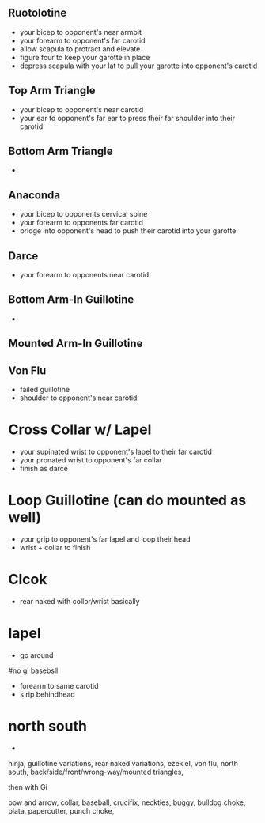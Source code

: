 ## Ruotolotine 
- your bicep to opponent's near armpit
- your forearm to opponent's far carotid
- allow scapula to protract and elevate
- figure four to keep your garotte in place
- depress scapula with your lat to pull your garotte into opponent's carotid

## Top Arm Triangle 
- your bicep to opponent's near carotid
- your ear to opponent's far ear to press their far shoulder into their carotid

## Bottom Arm Triangle
- 

## Anaconda
- your bicep to opponents cervical spine
- your forearm to opponents far carotid
- bridge into opponent's head to push their carotid into your garotte

## Darce
- your forearm to opponents near carotid

## Bottom Arm-In Guillotine
- 

## Mounted Arm-In Guillotine


## Von Flu 
- failed guillotine
- shoulder to opponent's near carotid

# Cross Collar w/ Lapel
- your supinated wrist to opponent's lapel to their far carotid
- your pronated wrist to opponent's far collar
- finish as darce

# Loop Guillotine (can do mounted as well)
- your grip to opponent's far lapel and loop their head
- wrist + collar to finish

# Clcok
- rear naked with collor/wrist basically

# lapel 
- go around

#no gi basebsll
- forearm to same carotid
- s rip behindhead

# north south
- 

ninja, guillotine variations, rear naked variations, ezekiel, von flu, north south, back/side/front/wrong-way/mounted triangles, 

then with Gi

bow and arrow, collar, baseball, crucifix, neckties, buggy, bulldog choke, plata, papercutter, punch choke, 